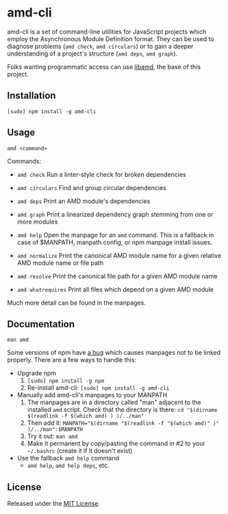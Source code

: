 amd-cli
=======

amd-cli is a set of command-line utilities for JavaScript projects which employ
the Asynchronous Module Definition format. They can be used to diagnose
problems (`amd check`, `amd circulars`) or to gain a deeper understanding of a
project's structure (`amd deps`, `amd graph`).

Folks wanting programmatic access can use
[libamd](https://github.com/zship/libamd), the base of this project.


Installation
------------

`[sudo] npm install -g amd-cli`


Usage
-----

`amd <command>`

Commands:

* `amd check`
  Run a linter-style check for broken dependencies

* `amd circulars`
  Find and group circular dependencies

* `amd deps`
  Print an AMD module's dependencies

* `amd graph`
  Print a linearized dependency graph stemming from one or more modules

* `amd help`
  Open the manpage for an `amd` command. This is a fallback in case of
  $MANPATH, manpath.config, or npm manpage install issues.

* `amd normalize`
  Print the canonical AMD module name for a given relative AMD module name or
  file path

* `amd resolve`
  Print the canonical file path for a given AMD module name

* `amd whatrequires`
  Print all files which depend on a given AMD module

Much more detail can be found in the manpages.


Documentation
-------------

`man amd`

Some versions of npm have [a bug](https://github.com/isaacs/npm/issues/3405)
which causes manpages not to be linked properly. There are a few ways to handle
this:

* Upgrade npm
  1. `[sudo] npm install -g npm`
  2. Re-install amd-cli: `[sudo] npm install -g amd-cli`
* Manually add amd-cli's manpages to your MANPATH
  1. The manpages are in a directory called "man" adjacent to the installed
     `amd` script. Check that the directory is there:
     `cd "$(dirname $(readlink -f $(which amd) ) )/../man"`
  2. Then add it:
     `MANPATH="$(dirname "$(readlink -f "$(which amd)" )" )/../man":$MANPATH`
  3. Try it out: `man amd`
  4. Make it permanent by copy/pasting the command in #2 to your `~/.bashrc`
     (create it if it doesn't exist)
* Use the fallback `amd help` command
  * `amd help`, `amd help deps`, etc.


License
-------

Released under the [MIT
License](http://www.opensource.org/licenses/mit-license.php).
